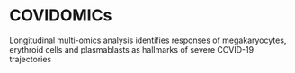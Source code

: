 # COVIDOMICs
Longitudinal multi-omics analysis identifies responses of megakaryocytes, erythroid cells and plasmablasts as hallmarks of severe COVID-19 trajectories
